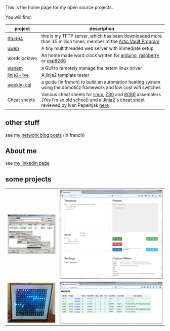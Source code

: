This is the home page for my open source projects.

You will find:

| project | description |
| --- | --- |
| [tftpd64](/tftpd64/) | this is my TFTP server, which has been downloaded more than 15 million times, member of the [Artic Vault Program](https://archiveprogram.github.com/arctic-vault/) |
| [uweb](https://github.com/PJO2/uweb/) | A tiny multithreaded web server with immediate setup |  
| wordclocktwo | An home made word clock written for [arduino](https://github.com/PJO2/qclocktwo-arduino), [raspberry](https://github.com/PJO2/qclocktwo-python/) or [esp8266](https://github.com/PJO2/qclock-esp/) |
| [wanem](https://github.com/PJO2/wanem/) | a GUI to remotely manage the netem linux driver
| [jinja2-live](https://github.com/PJO2/jinja2-live/) | A jinja2 template tester |
| [weekly-cal](https://github.com/PJO2/weekly_cal/wiki/) | a guide (in french) to build an automation heating system using the domoticz framework and low cost wifi switches |
| Cheat sheets | Various cheat sheets for [linux](https://github.com/PJO2/cheat-sheet/blob/master/Unix%20redirection%20and%20pipe%20cheat%20sheet.pdf), [Z80](https://github.com/PJO2/cheat-sheet/blob/master/Z80%20CheatSheet.pdf) and [8086](https://github.com/PJO2/cheat-sheet/blob/master/8086%20cheat%20sheet.pdf) assemblers (Yes i'm so old school) and a [Jinja2's cheat sheet](https://github.com/PJO2/cheat-sheet/blob/master/Advanced_Jinja2.pdf) reviewed by Ivan Pepelnjak [here](https://blog.ipspace.net/2021/04/worth-reading-data-manipulation-jinja2.html) |


## other stuff

see my [network blog posts](http://mhd-experts.com/) (in french)


## About me

see [my linkedin page](https://www.linkedin.com/in/phjounin/)


## some projects

|     |     | 
| --- | --- | 
| ![tftpd64](images/tftpd64.png) | ![jinja2-live](images/jinja2-live-preview.png) |
| ![qclock](images/qclock.png)   | ![wanem](images/wanem_preview.png) |
